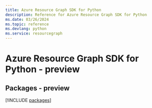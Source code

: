 ```yaml
---
title: Azure Resource Graph SDK for Python
description: Reference for Azure Resource Graph SDK for Python
ms.date: 03/26/2024
ms.topic: reference
ms.devlang: python
ms.service: resourcegraph
---
```

# Azure Resource Graph SDK for Python - preview
## Packages - preview
[!INCLUDE [packages](resource-graph-index.md)]